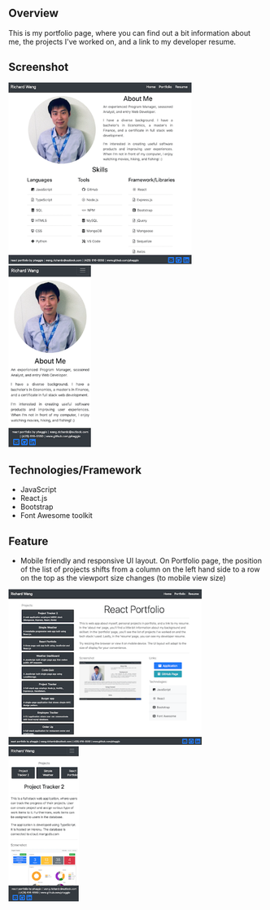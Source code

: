 ## Overview

This is my portfolio page, where you can find out a bit information about me, the projects I've worked on, and a link to my developer resume.


## Screenshot
<img src="https://raw.githubusercontent.com/phaggio/react-portfolio/master/screenshot/react-portfolio-screenshot.png" width="360">

<img src="https://raw.githubusercontent.com/phaggio/react-portfolio/master/screenshot/react-portfolio-screenshot3.png" width="162">

## Technologies/Framework
* JavaScript
* React.js
* Bootstrap
* Font Awesome toolkit


## Feature
* Mobile friendly and responsive UI layout. On Portfolio page, the position of the list of projects shifts from a column on the left hand side to a row on the top as the viewport size changes (to mobile view size)

<img src="https://raw.githubusercontent.com/phaggio/react-portfolio/master/screenshot/react-portfolio-screenshot2.png" width="380">

<img src="https://raw.githubusercontent.com/phaggio/react-portfolio/master/screenshot/react-portfolio-screenshot4.png" width="138">
